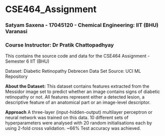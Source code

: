 # CSE464_Assignment
### Satyam Saxena - 17045120 - Chemical Engineering: IIT (BHU) Varanasi
### Course Instructor: Dr Pratik Chattopadhyay
This contains the source code and data for the CSE464 Assignment - Semester 6 IIT (BHU)

Dataset: Diabetic Retinopathy Debrecen Data Set
Source: UCI ML Repository

**About the Dataset:**
This dataset contains features extracted from the Messidor image set to predict whether an image contains signs of diabetic retinopathy or not. All features represent either a detected lesion, a descriptive feature of an anatomical part or an image-level descriptor.

**Approach**
A three-layer (input-hidden-output) multilayer perceptron or neural network was trained on this data. 10 different sets of hyperparameters were analysed with 20 random initialisations each by using 2-fold cross validation. ~66% Test accuracy was achieved.
